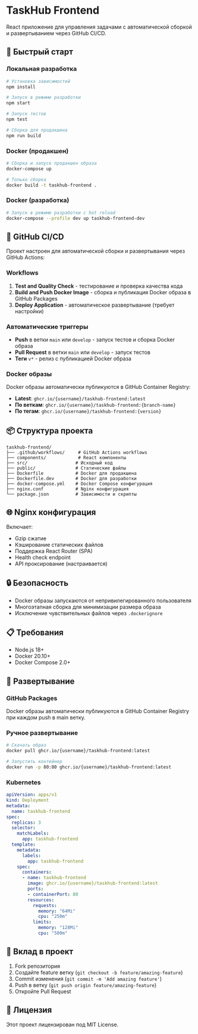 # TaskHub Frontend

React приложение для управления задачами с автоматической сборкой и развертыванием через GitHub CI/CD.

## 🚀 Быстрый старт

### Локальная разработка

```bash
# Установка зависимостей
npm install

# Запуск в режиме разработки
npm start

# Запуск тестов
npm test

# Сборка для продакшена
npm run build
```

### Docker (продакшен)

```bash
# Сборка и запуск продакшен образа
docker-compose up

# Только сборка
docker build -t taskhub-frontend .
```

### Docker (разработка)

```bash
# Запуск в режиме разработки с hot reload
docker-compose --profile dev up taskhub-frontend-dev
```

## 🔧 GitHub CI/CD

Проект настроен для автоматической сборки и развертывания через GitHub Actions:

### Workflows

1. **Test and Quality Check** - тестирование и проверка качества кода
2. **Build and Push Docker Image** - сборка и публикация Docker образа в GitHub Packages
3. **Deploy Application** - автоматическое развертывание (требует настройки)

### Автоматические триггеры

- **Push** в ветки `main` или `develop` - запуск тестов и сборка Docker образа
- **Pull Request** в ветки `main` или `develop` - запуск тестов
- **Теги** `v*` - релиз с публикацией Docker образа

### Docker образы

Docker образы автоматически публикуются в GitHub Container Registry:

- **Latest**: `ghcr.io/{username}/taskhub-frontend:latest`
- **По веткам**: `ghcr.io/{username}/taskhub-frontend:{branch-name}`
- **По тегам**: `ghcr.io/{username}/taskhub-frontend:{version}`

## 📦 Структура проекта

```
taskhub-frontend/
├── .github/workflows/     # GitHub Actions workflows
├── components/            # React компоненты
├── src/                  # Исходный код
├── public/               # Статические файлы
├── Dockerfile            # Docker для продакшена
├── Dockerfile.dev        # Docker для разработки
├── docker-compose.yml    # Docker Compose конфигурация
├── nginx.conf            # Nginx конфигурация
└── package.json          # Зависимости и скрипты
```

## 🌐 Nginx конфигурация

Включает:
- Gzip сжатие
- Кэширование статических файлов
- Поддержка React Router (SPA)
- Health check endpoint
- API проксирование (настраивается)

## 🔒 Безопасность

- Docker образы запускаются от непривилегированного пользователя
- Многоэтапная сборка для минимизации размера образа
- Исключение чувствительных файлов через `.dockerignore`

## 📋 Требования

- Node.js 18+
- Docker 20.10+
- Docker Compose 2.0+

## 🚀 Развертывание

### GitHub Packages

Docker образы автоматически публикуются в GitHub Container Registry при каждом push в main ветку.

### Ручное развертывание

```bash
# Скачать образ
docker pull ghcr.io/{username}/taskhub-frontend:latest

# Запустить контейнер
docker run -p 80:80 ghcr.io/{username}/taskhub-frontend:latest
```

### Kubernetes

```yaml
apiVersion: apps/v1
kind: Deployment
metadata:
  name: taskhub-frontend
spec:
  replicas: 3
  selector:
    matchLabels:
      app: taskhub-frontend
  template:
    metadata:
      labels:
        app: taskhub-frontend
    spec:
      containers:
      - name: taskhub-frontend
        image: ghcr.io/{username}/taskhub-frontend:latest
        ports:
        - containerPort: 80
        resources:
          requests:
            memory: "64Mi"
            cpu: "250m"
          limits:
            memory: "128Mi"
            cpu: "500m"
```

## 🤝 Вклад в проект

1. Fork репозитория
2. Создайте feature ветку (`git checkout -b feature/amazing-feature`)
3. Commit изменения (`git commit -m 'Add amazing feature'`)
4. Push в ветку (`git push origin feature/amazing-feature`)
5. Откройте Pull Request

## 📄 Лицензия

Этот проект лицензирован под MIT License.
